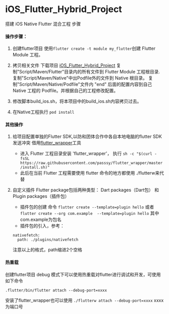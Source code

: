 # iOS_Flutter_Hybrid_Project
搭建 iOS Native Flutter 混合工程 步骤

#### 操作步骤：
1. 创建flutter项目
   使用`flutter create -t module my_flutter`创建 Flutter Module 工程。
   
2. 拷贝相关文件
   下载项目 [iOS_Flutter_Hybrid_Project](https://github.com/CaffreySun/iOS_Flutter_Hybrid_Project)
   复制"Script/Maven/Flutter"目录内的所有文件到 Flutter Module 工程根目录.
   复制"Script/Maven/Native"中出Podfile外的文件到 Native 根目录。
   复制"Script/Maven/Native/Podfile"文件内 "end" 后面的配置内容到自己 Native 工程的 Podfile。并根据自己的工程修改配置。
   
3. 修改脚本build_ios.sh，将本项目中的build_ios.sh内容拷贝过去。
   
4. 在Native工程执行 `pod install`

#### 其他操作
1. 给项目配置单独的Flutter SDK,以防和团体合作中各自本地电脑的flutter SDK发送冲突
   借用[flutter_wrapper](https://juejin.im/post/5c3ae5ef518825242165c5ca)工具
      * 进入 Flutter 工程目录安装 'flutter_wrapper'，
      执行 `sh -c "$(curl -fsSL https://raw.githubusercontent.com/passsy/flutter_wrapper/master/install.sh)"`
      * 此后在当前 Flutter 工程需要使用 flutter 命令的地方都使用 ./flutterw来代替

2. 自定义插件
   Flutter package包括两种类型： Dart packages（Dart包）  和 Plugin packages（插件包）
   * 插件包的创建
   命令 `flutter create --template=plugin hello` 
   或者  `flutter create --org com.example  --template=plugin hello` 其中  com.example为包名
   * 插件包的引入，参考：
   ```
   nativefetch:
     path: ./plugins/nativefetch  
   ```
   注意以上的格式，path缩进2个空格


#### 热重载
   创建flutter项目
   debug 模式下可以使用热重载对flutter进行调试和开发，可使用如下命令
     
   `.flutter/bin/flutter attach --debug-port=xxxx`
   
   安装了flutter_wrapper也可以使用
   `./flutterw attach --debug-port=xxxx`
   xxxx 为端口号
